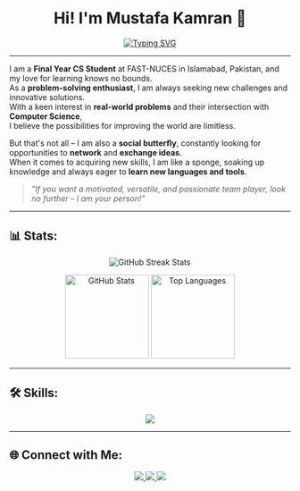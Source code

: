 <div align="center">

# Hi! I'm Mustafa Kamran 👋

[![Typing SVG](https://readme-typing-svg.herokuapp.com?font=Fira+Code&weight=600&size=24&pause=1000&color=00BFFF&center=true&vCenter=true&width=435&lines=Turning+Ideas+into+Scalable+Solutions)](https://git.io/typing-svg)

</div>

---

I am a **Final Year CS Student** at FAST-NUCES in Islamabad, Pakistan, and my love for learning knows no bounds.  
As a **problem-solving enthusiast**, I am always seeking new challenges and innovative solutions.  
With a keen interest in **real-world problems** and their intersection with **Computer Science**,  
I believe the possibilities for improving the world are limitless.

But that's not all – I am also a **social butterfly**, constantly looking for opportunities to **network** and **exchange ideas**.  
When it comes to acquiring new skills, I am like a sponge, soaking up knowledge and always eager to **learn new languages and tools**.

> *"If you want a motivated, versatile, and passionate team player, look no further – I am your person!"*

---

## 📊 Stats:
<p align="center">
  <img src="https://github-readme-streak-stats.herokuapp.com/?user=MMMustafakamran&theme=tokyonight" alt="GitHub Streak Stats"/>
</p>

<p align="center">
  <img src="https://github-readme-stats.vercel.app/api?username=MMMustafakamran&show_icons=true&theme=tokyonight" alt="GitHub Stats" height="150"/>
  <img src="https://github-readme-stats.vercel.app/api/top-langs/?username=MMMustafakamran&layout=compact&theme=tokyonight" alt="Top Languages" height="150"/>
</p>

---

## 🛠 Skills:
<p align="center">
  <img src="https://skillicons.dev/icons?i=html,css,cpp,cs,python,mysql,matlab,git,linux" />
</p>

---

## 🌐 Connect with Me:
<p align="center">
  <a href="https://www.linkedin.com/in/mustafakamran03" target="_blank">
    <img src="https://img.shields.io/badge/LinkedIn-0077B5?style=for-the-badge&logo=linkedin&logoColor=white" />
  </a>
  <a href="mailto:mmmustafakamran@gmail.com">
    <img src="https://img.shields.io/badge/Email-D14836?style=for-the-badge&logo=gmail&logoColor=white" />
  </a>
  <a href="https://github.com/MMMustafakamran">
    <img src="https://img.shields.io/badge/GitHub-100000?style=for-the-badge&logo=github&logoColor=white" />
  </a>
</p>

